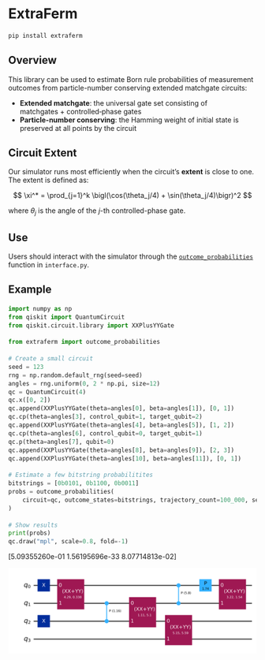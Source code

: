 # ExtraFerm

```bash
pip install extraferm
```

## Overview

This library can be used to estimate Born rule probabilities of measurement outcomes from particle-number conserving extended matchgate circuits:

- **Extended matchgate**: the universal gate set consisting of matchgates + controlled‑phase gates  
- **Particle-number conserving**: the Hamming weight of initial state is preserved at all points by the circuit

## Circuit Extent

Our simulator runs most efficiently when the circuit’s **extent** is close to one. The extent is defined as:

$$
\xi^* = \prod_{j=1}^k \bigl(\cos(\theta_j/4) + \sin(\theta_j/4)\bigr)^2
$$

where $\theta_j$ is the angle of the $j$-th controlled-phase gate.

## Use

Users should interact with the simulator through the [`outcome_probabilities`](python/extended_matchgate_simulator/interface.py) function in `interface.py`. 

## Example

```python
import numpy as np
from qiskit import QuantumCircuit
from qiskit.circuit.library import XXPlusYYGate

from extraferm import outcome_probabilities

# Create a small circuit
seed = 123
rng = np.random.default_rng(seed=seed)
angles = rng.uniform(0, 2 * np.pi, size=12)
qc = QuantumCircuit(4)
qc.x([0, 2])
qc.append(XXPlusYYGate(theta=angles[0], beta=angles[1]), [0, 1])
qc.cp(theta=angles[3], control_qubit=1, target_qubit=2)
qc.append(XXPlusYYGate(theta=angles[4], beta=angles[5]), [1, 2])
qc.cp(theta=angles[6], control_qubit=0, target_qubit=1)
qc.p(theta=angles[7], qubit=0)
qc.append(XXPlusYYGate(theta=angles[8], beta=angles[9]), [2, 3])
qc.append(XXPlusYYGate(theta=angles[10], beta=angles[11]), [0, 1])

# Estimate a few bitstring probabilitites
bitstrings = [0b0101, 0b1100, 0b0011]
probs = outcome_probabilities(
    circuit=qc, outcome_states=bitstrings, trajectory_count=100_000, seed=seed
)

# Show results
print(probs)
qc.draw("mpl", scale=0.8, fold=-1)
```

[5.09355260e-01 1.56195696e-33 8.07714813e-02]

![Quantum Circuit](tutorials/circuit.png)


